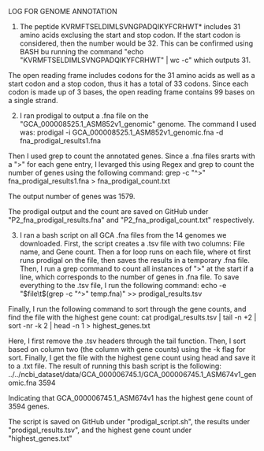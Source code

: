 LOG FOR GENOME ANNOTATION


1) The peptide KVRMFTSELDIMLSVNGPADQIKYFCRHWT* includes 31 amino acids exclusing the start and stop codon. If the start codon is considered, then the number would be 32. This can be confirmed using BASH bu running the command "echo "KVRMFTSELDIMLSVNGPADQIKYFCRHWT" | wc -c" which outputs 31.

The open reading frame includes codons for the 31 amino acids as well as a start codon and a stop codon, thus it has a total of 33 codons. Since each codon is made up of 3 bases, the open reading frame contains 99 bases on a single strand. 


2) I ran prodigal to output a .fna file on the "GCA_000008525.1_ASM852v1_genomic" genome. The command I used was:
prodigal -i GCA_000008525.1_ASM852v1_genomic.fna -d fna_prodigal_results1.fna

Then I used grep to count the annotated genes. Since a .fna files srarts with a ">" for each gene entry, I levarged this using Regex and grep to count the number of genes using the following command:
grep -c "^>" fna_prodigal_results1.fna > fna_prodigal_count.txt

The output number of genes was 1579.

The prodigal output and the count are saved on GitHub under "P2_fna_prodigal_results.fna" and "P2_fna_prodigal_count.txt" respectively.


3) I ran a bash script on all GCA .fna files from the 14 genomes we downloaded. First, the script creates a .tsv file with two columns: File name, and Gene count. Then a for loop runs on each file, where ot first runs prodigal on the file, then saves the results in a temporary .fna file. Then, I run a grep command to count all instances of ">" at the start if a line, which corresponds to the number of genes in .fna file. To save everything to the .tsv file, I run the following command:
echo -e "$file\t$(grep -c "^>" temp.fna)" >> prodigal_results.tsv

Finally, I run the following command to sort through the gene counts, and find the file with the highest gene count:
cat prodigal_results.tsv | tail -n +2 | sort -nr -k 2 | head -n 1 > highest_genes.txt

Here, I first remove the .tsv headers through the tail function. Then, I sort based on column two (the column with gene counts) using the -k flag for sort. Finally, I get the file with the highest gene count using head and save it to a .txt file.
The result of running this bash script is the following:
../../ncbi_dataset/data/GCA_000006745.1/GCA_000006745.1_ASM674v1_genomic.fna    3594

Indicating that GCA_000006745.1_ASM674v1 has the highest gene count of 3594 genes.

The script is saved on GitHub under "prodigal_script.sh", the results under "prodigal_results.tsv", and the highest gene count under "highest_genes.txt"